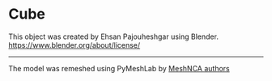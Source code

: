 # Cube

This object was created by Ehsan Pajouheshgar using Blender.
https://www.blender.org/about/license/

___

The model was remeshed using PyMeshLab by [MeshNCA authors](https://meshnca.github.io/)